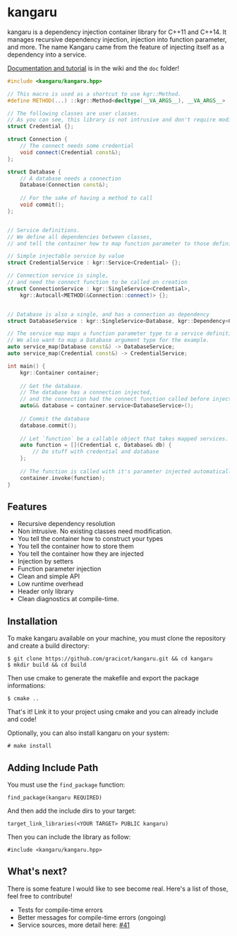 kangaru
=======

kangaru is a dependency injection container library for C++11 and C++14.
It manages recursive dependency injection, injection into function parameter, and more.
The name Kangaru came from the feature of injecting itself as a dependency into a service.

[Documentation and tutorial](https://github.com/gracicot/kangaru/wiki) is in the wiki and the `doc` folder!

```c++
#include <kangaru/kangaru.hpp>

// This macro is used as a shortcut to use kgr::Method.
#define METHOD(...) ::kgr::Method<decltype(__VA_ARGS__), __VA_ARGS__>

// The following classes are user classes.
// As you can see, this library is not intrusive and don't require modifications
struct Credential {};

struct Connection {
    // The connect needs some credential
    void connect(Credential const&);
};

struct Database {
    // A database needs a connection
    Database(Connection const&);
    
    // For the sake of having a method to call
    void commit();
};


// Service definitions.
// We define all dependencies between classes,
// and tell the container how to map function parameter to those definitions.

// Simple injectable service by value
struct CredentialService : kgr::Service<Credential> {};

// Connection service is single,
// and need the connect function to be called on creation
struct ConnectionService : kgr::SingleService<Credential>,
    kgr::Autocall<METHOD(&Connection::connect)> {};


// Database is also a single, and has a connection as dependency
struct DatabaseService : kgr::SingleService<Database, kgr::Dependency<ConnectionService>> {};

// The service map maps a function parameter type to a service definition
// We also want to map a Database argument type for the example.
auto service_map(Database const&) -> DatabaseService;
auto service_map(Credential const&) -> CredentialService;

int main() {
    kgr::Container container;
    
    // Get the database.
    // The database has a connection injected,
    // and the connection had the connect function called before injection.
    auto&& database = container.service<DatabaseService>();
    
    // Commit the database
    database.commit();
    
    // Let `function` be a callable object that takes mapped services.
    auto function = [](Credential c, Database& db) {
        // Do stuff with credential and database
    };
    
    // The function is called with it's parameter injected automatically.
    container.invoke(function);
}
```

Features
--------

 * Recursive dependency resolution
 * Non intrusive. No existing classes need modification.
 * You tell the container how to construct your types
 * You tell the container how to store them
 * You tell the container how they are injected
 * Injection by setters
 * Function parameter injection
 * Clean and simple API
 * Low runtime overhead
 * Header only library
 * Clean diagnostics at compile-time.

Installation
------------
To make kangaru available on your machine, you must clone the repository and create a build directory:

    $ git clone https://github.com/gracicot/kangaru.git && cd kangaru
    $ mkdir build && cd build

Then use cmake to generate the makefile and export the package informations:

    $ cmake ..

That's it! Link it to your project using cmake and you can already include and code!

Optionally, you can also install kangaru on your system:

    # make install

Adding Include Path
-------------------

You must use the `find_package` function: 

    find_package(kangaru REQUIRED)

And then add the include dirs to your target:

    target_link_libraries(<YOUR TARGET> PUBLIC kangaru)

Then you can include the library as follow:

    #include <kangaru/kangaru.hpp>

What's next?
------------

There is some feature I would like to see become real. Here's a list of those,
feel free to contribute!

 * Tests for compile-time errors
 * Better messages for compile-time errors (ongoing)
 * Service sources, more detail here: [#41](https://github.com/gracicot/kangaru/issues/41)
